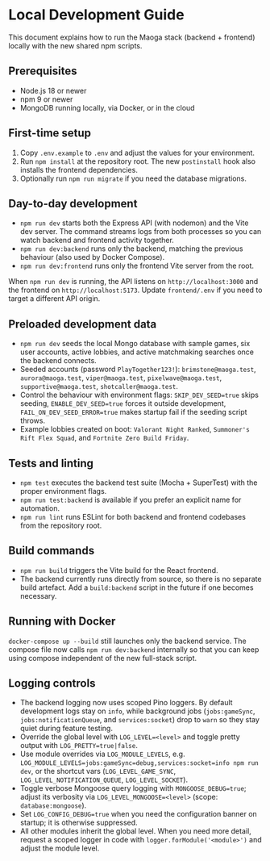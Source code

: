 # Local Development Guide

This document explains how to run the Maoga stack (backend + frontend) locally with the new shared npm scripts.

## Prerequisites
- Node.js 18 or newer
- npm 9 or newer
- MongoDB running locally, via Docker, or in the cloud

## First-time setup
1. Copy `.env.example` to `.env` and adjust the values for your environment.
2. Run `npm install` at the repository root. The new `postinstall` hook also installs the frontend dependencies.
3. Optionally run `npm run migrate` if you need the database migrations.

## Day-to-day development
- `npm run dev` starts both the Express API (with nodemon) and the Vite dev server. The command streams logs from both processes so you can watch backend and frontend activity together.
- `npm run dev:backend` runs only the backend, matching the previous behaviour (also used by Docker Compose).
- `npm run dev:frontend` runs only the frontend Vite server from the root.

When `npm run dev` is running, the API listens on `http://localhost:3000` and the frontend on `http://localhost:5173`. Update `frontend/.env` if you need to target a different API origin.

## Preloaded development data
- `npm run dev` seeds the local Mongo database with sample games, six user accounts, active lobbies, and active matchmaking searches once the backend connects.
- Seeded accounts (password `PlayTogether123!`): `brimstone@maoga.test`, `aurora@maoga.test`, `viper@maoga.test`, `pixelwave@maoga.test`, `supportive@maoga.test`, `shotcaller@maoga.test`.
- Control the behaviour with environment flags: `SKIP_DEV_SEED=true` skips seeding, `ENABLE_DEV_SEED=true` forces it outside development, `FAIL_ON_DEV_SEED_ERROR=true` makes startup fail if the seeding script throws.
- Example lobbies created on boot: `Valorant Night Ranked`, `Summoner's Rift Flex Squad`, and `Fortnite Zero Build Friday`.

## Tests and linting
- `npm test` executes the backend test suite (Mocha + SuperTest) with the proper environment flags.
- `npm run test:backend` is available if you prefer an explicit name for automation.
- `npm run lint` runs ESLint for both backend and frontend codebases from the repository root.

## Build commands
- `npm run build` triggers the Vite build for the React frontend.
- The backend currently runs directly from source, so there is no separate build artefact. Add a `build:backend` script in the future if one becomes necessary.

## Running with Docker
`docker-compose up --build` still launches only the backend service. The compose file now calls `npm run dev:backend` internally so that you can keep using compose independent of the new full-stack script.


## Logging controls
- The backend logging now uses scoped Pino loggers. By default development logs stay on `info`, while background jobs (`jobs:gameSync`, `jobs:notificationQueue`, and `services:socket`) drop to `warn` so they stay quiet during feature testing.
- Override the global level with `LOG_LEVEL=<level>` and toggle pretty output with `LOG_PRETTY=true|false`.
- Use module overrides via `LOG_MODULE_LEVELS`, e.g. `LOG_MODULE_LEVELS=jobs:gameSync=debug,services:socket=info npm run dev`, or the shortcut vars (`LOG_LEVEL_GAME_SYNC`, `LOG_LEVEL_NOTIFICATION_QUEUE`, `LOG_LEVEL_SOCKET`).
- Toggle verbose Mongoose query logging with `MONGOOSE_DEBUG=true`; adjust its verbosity via `LOG_LEVEL_MONGOOSE=<level>` (scope: `database:mongoose`).
- Set `LOG_CONFIG_DEBUG=true` when you need the configuration banner on startup; it is otherwise suppressed.
- All other modules inherit the global level. When you need more detail, request a scoped logger in code with `logger.forModule('<module>')` and adjust the module level.
